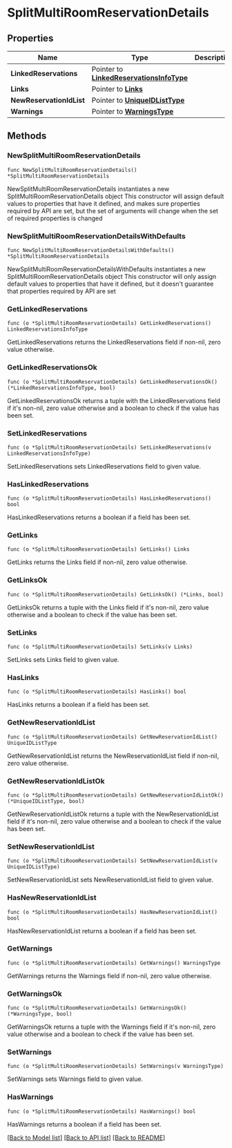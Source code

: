 # SplitMultiRoomReservationDetails

## Properties

Name | Type | Description | Notes
------------ | ------------- | ------------- | -------------
**LinkedReservations** | Pointer to [**LinkedReservationsInfoType**](LinkedReservationsInfoType.md) |  | [optional] 
**Links** | Pointer to [**Links**](Links.md) |  | [optional] 
**NewReservationIdList** | Pointer to [**UniqueIDListType**](UniqueIDListType.md) |  | [optional] 
**Warnings** | Pointer to [**WarningsType**](WarningsType.md) |  | [optional] 

## Methods

### NewSplitMultiRoomReservationDetails

`func NewSplitMultiRoomReservationDetails() *SplitMultiRoomReservationDetails`

NewSplitMultiRoomReservationDetails instantiates a new SplitMultiRoomReservationDetails object
This constructor will assign default values to properties that have it defined,
and makes sure properties required by API are set, but the set of arguments
will change when the set of required properties is changed

### NewSplitMultiRoomReservationDetailsWithDefaults

`func NewSplitMultiRoomReservationDetailsWithDefaults() *SplitMultiRoomReservationDetails`

NewSplitMultiRoomReservationDetailsWithDefaults instantiates a new SplitMultiRoomReservationDetails object
This constructor will only assign default values to properties that have it defined,
but it doesn't guarantee that properties required by API are set

### GetLinkedReservations

`func (o *SplitMultiRoomReservationDetails) GetLinkedReservations() LinkedReservationsInfoType`

GetLinkedReservations returns the LinkedReservations field if non-nil, zero value otherwise.

### GetLinkedReservationsOk

`func (o *SplitMultiRoomReservationDetails) GetLinkedReservationsOk() (*LinkedReservationsInfoType, bool)`

GetLinkedReservationsOk returns a tuple with the LinkedReservations field if it's non-nil, zero value otherwise
and a boolean to check if the value has been set.

### SetLinkedReservations

`func (o *SplitMultiRoomReservationDetails) SetLinkedReservations(v LinkedReservationsInfoType)`

SetLinkedReservations sets LinkedReservations field to given value.

### HasLinkedReservations

`func (o *SplitMultiRoomReservationDetails) HasLinkedReservations() bool`

HasLinkedReservations returns a boolean if a field has been set.

### GetLinks

`func (o *SplitMultiRoomReservationDetails) GetLinks() Links`

GetLinks returns the Links field if non-nil, zero value otherwise.

### GetLinksOk

`func (o *SplitMultiRoomReservationDetails) GetLinksOk() (*Links, bool)`

GetLinksOk returns a tuple with the Links field if it's non-nil, zero value otherwise
and a boolean to check if the value has been set.

### SetLinks

`func (o *SplitMultiRoomReservationDetails) SetLinks(v Links)`

SetLinks sets Links field to given value.

### HasLinks

`func (o *SplitMultiRoomReservationDetails) HasLinks() bool`

HasLinks returns a boolean if a field has been set.

### GetNewReservationIdList

`func (o *SplitMultiRoomReservationDetails) GetNewReservationIdList() UniqueIDListType`

GetNewReservationIdList returns the NewReservationIdList field if non-nil, zero value otherwise.

### GetNewReservationIdListOk

`func (o *SplitMultiRoomReservationDetails) GetNewReservationIdListOk() (*UniqueIDListType, bool)`

GetNewReservationIdListOk returns a tuple with the NewReservationIdList field if it's non-nil, zero value otherwise
and a boolean to check if the value has been set.

### SetNewReservationIdList

`func (o *SplitMultiRoomReservationDetails) SetNewReservationIdList(v UniqueIDListType)`

SetNewReservationIdList sets NewReservationIdList field to given value.

### HasNewReservationIdList

`func (o *SplitMultiRoomReservationDetails) HasNewReservationIdList() bool`

HasNewReservationIdList returns a boolean if a field has been set.

### GetWarnings

`func (o *SplitMultiRoomReservationDetails) GetWarnings() WarningsType`

GetWarnings returns the Warnings field if non-nil, zero value otherwise.

### GetWarningsOk

`func (o *SplitMultiRoomReservationDetails) GetWarningsOk() (*WarningsType, bool)`

GetWarningsOk returns a tuple with the Warnings field if it's non-nil, zero value otherwise
and a boolean to check if the value has been set.

### SetWarnings

`func (o *SplitMultiRoomReservationDetails) SetWarnings(v WarningsType)`

SetWarnings sets Warnings field to given value.

### HasWarnings

`func (o *SplitMultiRoomReservationDetails) HasWarnings() bool`

HasWarnings returns a boolean if a field has been set.


[[Back to Model list]](../README.md#documentation-for-models) [[Back to API list]](../README.md#documentation-for-api-endpoints) [[Back to README]](../README.md)


